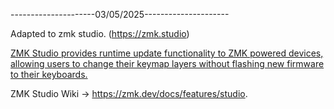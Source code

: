 ---------------------03/05/2025--------------------- 

Adapted to zmk studio. (https://zmk.studio)


[ZMK Studio provides runtime update functionality to ZMK powered devices, allowing users to change their keymap layers without flashing new firmware to their keyboards.
](https://nickcoutsos.github.io/keymap-editor/)

ZMK Studio Wiki → https://zmk.dev/docs/features/studio. 
